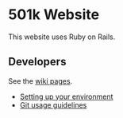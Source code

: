# 501k Website

This website uses Ruby on Rails.

## Developers

See the [wiki pages](https://github.com/roy98102/levi/wiki).

* [Setting up your environment](wiki/Setting-up-your-environment)
* [Git usage guidelines](wiki/Git-usage-guidelines)
